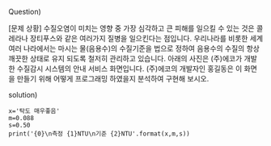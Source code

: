 Question)

[문제 상황]
수질오염이 미치는 영향 중 가장 심각하고 큰 피해를 일으킬 수 있는 것은 콜레라나 장티푸스와 같은 여러가지 질병을 일으킨다는 점입니다. 우리나라를 비롯한 세계 여러 나라에서는 마시는 물(음용수)의 수질기준을 법으로 정하여 음용수의 수질의 항상 깨끗한 상태로 유지 되도록 철저히 관리하고 있습니다. 아래의 사진은 (주)에코가 개발한 수질감시 시스템의 안내 서비스 화면입니다. (주)에코의 개발자인 홍길동은 이 화면을 만들기 위해 어떻게 프로그래밍 하였을지 분석하여 구현해 보시오.

solution)
~~~
x='탁도 매우좋음'
m=0.088
s=0.50
print('{0}\n측정 {1}NTU\n기준 {2}NTU'.format(x,m,s))
~~~
